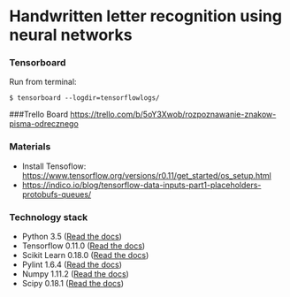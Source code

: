 # Handwritten letter recognition using neural networks

### Tensorboard
Run from terminal:

    $ tensorboard --logdir=tensorflowlogs/
  
###Trello Board
   https://trello.com/b/5oY3Xwob/rozpoznawanie-znakow-pisma-odrecznego

### Materials
   - Install Tensoflow: https://www.tensorflow.org/versions/r0.11/get_started/os_setup.html
   - https://indico.io/blog/tensorflow-data-inputs-part1-placeholders-protobufs-queues/

### Technology stack
   
   - Python 3.5 ([Read the docs](http://docs.python.org/3.5/))
   - Tensorflow 0.11.0 ([Read the docs](https://www.tensorflow.org))
   - Scikit Learn 0.18.0 ([Read the docs](http://scikit-learn.org/0.18/documentation.html))
   - Pylint 1.6.4 ([Read the docs](http://www.pylint.org))
   - Numpy 1.11.2 ([Read the docs](http://www.numpy.org))
   - Scipy 0.18.1 ([Read the docs](http://www.scipy.org))


